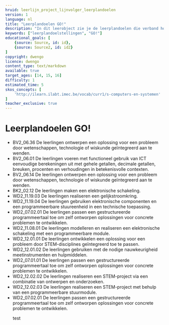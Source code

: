 ```yaml
---
hruid: leerlijn_project_lijnvolger_leerplandoelen
version: 1
language: nl
title: "Leerplandoelen GO!"
description: "In dit leerobject zie je de leerplandoelen die verband houden met het materiaal uit dit leerpad."
keywords: ["leerplandoelstellingen", "GO!"]
educational_goals: [
    {source: Source, id: id}, 
    {source: Source2, id: id2}
]
copyright: dwengo
licence: dwengo
content_type: text/markdown
available: true
target_ages: [14, 15, 16]
difficulty: 1
estimated_time: 5
skos_concepts: [
    'http://ilearn.ilabt.imec.be/vocab/curr1/s-computers-en-systemen'
]
teacher_exclusive: true
---
```


# Leerplandoelen GO!

<ul class="dwengo-content leerplandoelen">
    <li>BV2_06.36 De leerlingen ontwerpen een oplossing voor een probleem door wetenschappen, technologie of wiskunde geïntegreerd aan te wenden.</li>
    <li>BV2_06.01 De leerlingen voeren met functioneel gebruik van ICT eenvoudige berekeningen uit met gehele getallen, decimale getallen, breuken, procenten en verhoudingen in betekenisvolle contexten.</li>
    <li>BV2_06.14 De leerlingen ontwerpen een oplossing voor een probleem door wetenschappen, technologie of wiskunde geïntegreerd aan te wenden.</li>
    <li>BK2_02.12 De leerlingen maken een elektronische schakeling.</li>
    <li>WD2_11.19.03 De leerlingen realiseren een gelijkstroomkring.</li>
    <li>WD2_11.19.04 De leerlingen gebruiken elektronische componenten en een programmeerbare stuureenheid in een technische toepassing.</li>
    <li>WD2_07.02.01 De leerlingen passen een gestructureerde programmeertaal toe om zelf ontworpen oplossingen voor concrete problemen te ontwikkelen.</li>
    <li>WD2_11.08.01 De leerlingen modelleren en realiseren een elektronische schakeling met een programmeerbare module.</li>
    <li>WD2_12.01.01 De leerlingen ontwikkelen een oplossing voor een probleem door STEM-disciplines geïntegreerd toe te passen.</li>
    <li>WD2_12.01.02  De leerlingen gebruiken met de nodige nauwkeurigheid meetinstrumenten en hulpmiddelen.</li>
    <li>WD2_07.01.01 De leerlingen passen een gestructureerde programmeertaal toe om zelf ontworpen oplossingen voor concrete problemen te ontwikkelen. </li>
    <li>WD2_12.02.02 De leerlingen realiseren een STEM-project via een combinatie van ontwerpen en onderzoeken.</li>
    <li>WD2_12.02.03 De leerlingen realiseren een STEM-project met behulp van een programmeerbare stuurmodule.</li>
    <li>WD2_07.02.01 De leerlingen passen een gestructureerde programmeertaal toe om zelf ontworpen oplossingen voor concrete problemen te ontwikkelen.</li>


test
</ul>